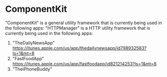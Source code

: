 # ComponentKit
"ComponentKit" is a general utility framework that is currently being used in the following apps:
"HTTPManager" is a HTTP utility framework that is currently being used in the following apps:
1. "TheDailyNewsApp"
   https://itunes.apple.com/us/app/thedailynewsapp/id798932583?ls=1&mt=8
2. "FastFoodApp" 
   https://itunes.apple.com/us/app/fastfoodapp/id821214253?ls=1&mt=8
3. "TheiPhoneBuddy"
